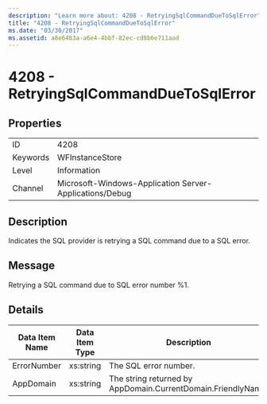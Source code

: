 ```yaml
---
description: "Learn more about: 4208 - RetryingSqlCommandDueToSqlError"
title: "4208 - RetryingSqlCommandDueToSqlError"
ms.date: "03/30/2017"
ms.assetid: a8e6483a-a6e4-4bbf-82ec-cd8b6e711aad
---
```

# 4208 - RetryingSqlCommandDueToSqlError

## Properties  
  
|||  
|-|-|  
|ID|4208|  
|Keywords|WFInstanceStore|  
|Level|Information|  
|Channel|Microsoft-Windows-Application Server-Applications/Debug|  
  
## Description  

 Indicates the SQL provider is retrying a SQL command due to a SQL error.  
  
## Message  

 Retrying a SQL command due to SQL error number %1.  
  
## Details  
  
|Data Item Name|Data Item Type|Description|  
|--------------------|--------------------|-----------------|  
|ErrorNumber|xs:string|The SQL error number.|  
|AppDomain|xs:string|The string returned by AppDomain.CurrentDomain.FriendlyName.|
